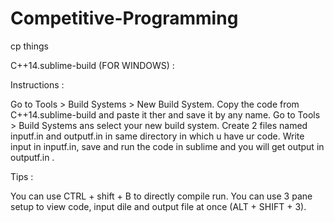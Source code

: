 # Competitive-Programming
cp things

C++14.sublime-build (FOR WINDOWS) :

Instructions :

Go to Tools > Build Systems > New Build System.
Copy the code from C++14.sublime-build and paste it ther and save it by any name.
Go to Tools > Build Systems ans select your new build system.
Create 2 files named inputf.in and outputf.in in same directory in which u have ur code.
Write input in inputf.in, save and run the code in sublime and you will get output in outputf.in .

Tips :

You can use CTRL + shift + B to directly compile run.
You can use 3 pane setup to view code, input dile and output file at once (ALT + SHIFT + 3).
